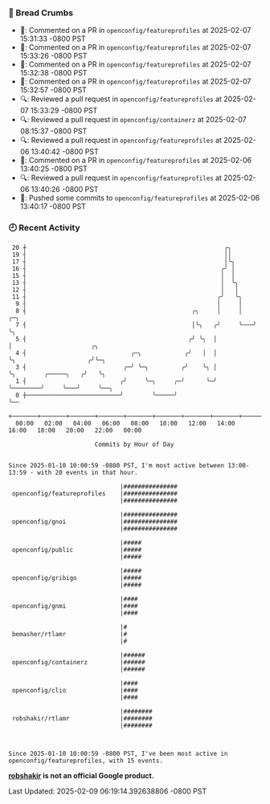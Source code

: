 ### 🍞 Bread Crumbs

 * 💬: Commented on a PR in  `openconfig/featureprofiles` at 2025-02-07 15:31:33 -0800 PST
 * 💬: Commented on a PR in  `openconfig/featureprofiles` at 2025-02-07 15:33:26 -0800 PST
 * 💬: Commented on a PR in  `openconfig/featureprofiles` at 2025-02-07 15:32:38 -0800 PST
 * 💬: Commented on a PR in  `openconfig/featureprofiles` at 2025-02-07 15:32:57 -0800 PST
 * 🔍: Reviewed a pull request in  `openconfig/featureprofiles` at 2025-02-07 15:33:29 -0800 PST
 * 🔍: Reviewed a pull request in  `openconfig/containerz` at 2025-02-07 08:15:37 -0800 PST
 * 🔍: Reviewed a pull request in  `openconfig/featureprofiles` at 2025-02-06 13:40:42 -0800 PST
 * 💬: Commented on a PR in  `openconfig/featureprofiles` at 2025-02-06 13:40:25 -0800 PST
 * 🔍: Reviewed a pull request in  `openconfig/featureprofiles` at 2025-02-06 13:40:26 -0800 PST
 * 🚢: Pushed some commits to `openconfig/featureprofiles` at 2025-02-06 13:40:17 -0800 PST

### 🕘 Recent Activity
```
 20 ┼                                                       ╭╮
 19 ┤                                                       ││
 17 ┤                                                       │╰╮
 16 ┤                                                      ╭╯ │
 15 ┤                                                      │  │
 13 ┤                                                      │  ╰╮
 12 ┤                                                      │   │
 11 ┤                                                     ╭╯   ╰╮
  9 ┤                                                     │     │
  8 ┤                                              ╭╮     │     │   ╭─╮
  7 ┤                                              │╰╮   ╭╯     ╰───╯ ╰╮
  5 ┤                                             ╭╯ ╰╮  │             │                      ╭╮
  4 ┤                             ╭─╮            ╭╯   │  │             ╰╮                    ╭╯╰─╮
  3 ┤                           ╭─╯ ╰─╮         ╭╯    ╰╮ │              ╰╮        ╭─────╮   ╭╯   ╰╮
  1 ┤                          ╭╯     ╰─╮     ╭─╯      ╰─╯               ╰────────╯     ╰───╯     ╰──╮
  0 ┼──────────────────────────╯        ╰─────╯                                                      ╰──
    +───────+───────+───────+───────+───────+───────+───────+───────+───────+───────+───────+───────+────
  00:00   02:00   04:00   06:00   08:00   10:00   12:00   14:00   16:00   18:00   20:00   22:00   00:00   

						Commits by Hour of Day


Since 2025-01-10 10:00:59 -0800 PST, I'm most active between 13:00-13:59 - with 20 events in that hour.

```



```
                               |###############
 openconfig/featureprofiles    |###############
                               |###############

                               |###############
 openconfig/gnoi               |###############
                               |###############

                               |#####
 openconfig/public             |#####
                               |#####

                               |#####
 openconfig/gribigo            |#####
                               |#####

                               |####
 openconfig/gnmi               |####
                               |####

                               |#
 bemasher/rtlamr               |#
                               |#

                               |######
 openconfig/containerz         |######
                               |######

                               |####
 openconfig/clio               |####
                               |####

                               |########
 robshakir/rtlamr              |########
                               |########



Since 2025-01-10 10:00:59 -0800 PST, I've been most active in openconfig/featureprofiles, with 15 events.

```
**[robshakir](mailto:robjs@google.com) is not an official Google product.**  


Last Updated: 2025-02-09 06:19:14.392638806 -0800 PST
